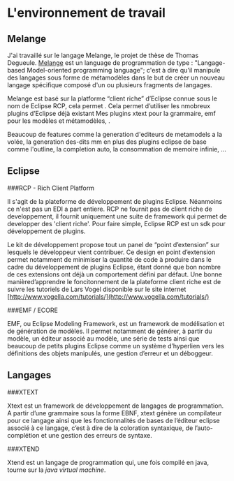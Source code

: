L'environnement de travail
==========================

Melange
-------

J'ai travaillé sur le langage Melange, le projet de thèse de Thomas Degueule.
[Melange](http://melange-lang.org/) est un language de programmation de type :
"Langage-based Model-oriented programming language"; c'est à dire qu'il manipule
des langages sous forme de métamodèles dans le but de créer un nouveau langage spécifique
composé d'un ou plusieurs fragments de langages.

Melange est basé sur la platforme “client riche” d’Eclipse connue sous le nom de Eclipse RCP, cela
permet .
Cela permet d’utiliser les nmobreux plugins d’Eclipse déjà existant
Mes plugins xtext pour la grammaire, emf pour les modèles et métamodèles, .

Beaucoup de features comme la generation d'editeurs de metamodels a la volée, la generation des-dits mm
en plus des plugins eclipse de base comme l'outline, la completion auto, la consommation de memoire infinie, ...


Eclipse
-------


###RCP - Rich Client Platform

Il s'agit de la plateforme de développement de plugins Eclipse.
Néanmoins ce n'est pas un EDI a part entiere. RCP ne fournit pas de client riche de developpement,
il fournit uniquement une suite de framework qui permet de developper des 'client riche'.
Pour faire simple, Eclipse RCP est un sdk pour développement de plugins.

Le kit de développement propose tout un panel de “point d’extension” sur lesquels le développeur
vient contribuer. Ce design en point d’extension permet notamment de minimiser la quantité de code à produire
dans le cadre du développement de plugins Eclipse, étant donné que bon nombre de ces extensions ont déjà un
comportement défini par défaut. Une bonne manièred’apprendre le foncitonnement de la plateforme client riche
est de suivre les tutoriels de Lars Vogel disponible sur le site internet
[http://www.vogella.com/tutorials/](http://www.vogella.com/tutorials/)

###EMF / ECORE

EMF, ou Eclipse Modeling Framework, est un framework de modélisation et de génération de modèles.
Il permet notamment de générer, à partir du modèle, un éditeur associé au modèle, une série de tests
ainsi que beaucoup de petits plugins Eclipse comme un système d’hyperlien vers les définitions des objets
manipulés, une gestion d’erreur et un déboggeur.

Langages
--------

###XTEXT

Xtext est un framework de développement de langages de programmation. A partir d’une grammaire sous la forme
EBNF, xtext génère un compilateur pour ce langage ainsi que les fonctionnalités de bases de l’éditeur eclipse
associé à ce langage, c’est à dire de la coloration syntaxique, de l’auto-complétion et une gestion des erreurs
de syntaxe.

###XTEND

Xtend est un langage de programmation qui, une fois compilé en java, tourne sur la _java virtual machine_. 
